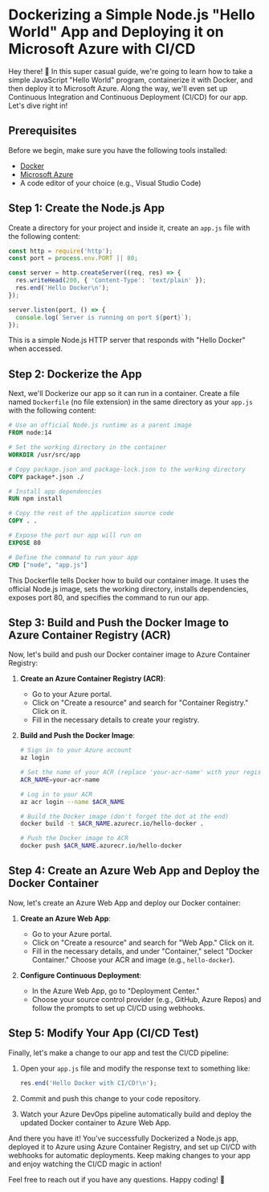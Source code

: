 # Dockerizing a Simple Node.js "Hello World" App and Deploying it on Microsoft Azure with CI/CD

Hey there! 👋 In this super casual guide, we're going to learn how to take a simple JavaScript "Hello World" program, containerize it with Docker, and then deploy it to Microsoft Azure. Along the way, we'll even set up Continuous Integration and Continuous Deployment (CI/CD) for our app. Let's dive right in!

## Prerequisites

Before we begin, make sure you have the following tools installed:

- [Docker](https://www.docker.com/)
- [Microsoft Azure](https://azure.microsoft.com/)
- A code editor of your choice (e.g., Visual Studio Code)

## Step 1: Create the Node.js App

Create a directory for your project and inside it, create an `app.js` file with the following content:

```javascript
const http = require('http');
const port = process.env.PORT || 80;

const server = http.createServer((req, res) => {
  res.writeHead(200, { 'Content-Type': 'text/plain' });
  res.end('Hello Docker\n');
});

server.listen(port, () => {
  console.log(`Server is running on port ${port}`);
});
```

This is a simple Node.js HTTP server that responds with "Hello Docker" when accessed.

## Step 2: Dockerize the App

Next, we'll Dockerize our app so it can run in a container. Create a file named `Dockerfile` (no file extension) in the same directory as your `app.js` with the following content:

```Dockerfile
# Use an official Node.js runtime as a parent image
FROM node:14

# Set the working directory in the container
WORKDIR /usr/src/app

# Copy package.json and package-lock.json to the working directory
COPY package*.json ./

# Install app dependencies
RUN npm install

# Copy the rest of the application source code
COPY . .

# Expose the port our app will run on
EXPOSE 80

# Define the command to run your app
CMD ["node", "app.js"]
```

This Dockerfile tells Docker how to build our container image. It uses the official Node.js image, sets the working directory, installs dependencies, exposes port 80, and specifies the command to run our app.

## Step 3: Build and Push the Docker Image to Azure Container Registry (ACR)

Now, let's build and push our Docker container image to Azure Container Registry:

1. **Create an Azure Container Registry (ACR)**:

   - Go to your Azure portal.
   - Click on "Create a resource" and search for "Container Registry." Click on it.
   - Fill in the necessary details to create your registry.

2. **Build and Push the Docker Image**:

   ```bash
   # Sign in to your Azure account
   az login

   # Set the name of your ACR (replace 'your-acr-name' with your registry's name)
   ACR_NAME=your-acr-name

   # Log in to your ACR
   az acr login --name $ACR_NAME

   # Build the Docker image (don't forget the dot at the end)
   docker build -t $ACR_NAME.azurecr.io/hello-docker .

   # Push the Docker image to ACR
   docker push $ACR_NAME.azurecr.io/hello-docker
   ```

## Step 4: Create an Azure Web App and Deploy the Docker Container

Now, let's create an Azure Web App and deploy our Docker container:

1. **Create an Azure Web App**:

   - Go to your Azure portal.
   - Click on "Create a resource" and search for "Web App." Click on it.
   - Fill in the necessary details, and under "Container," select "Docker Container." Choose your ACR and image (e.g., `hello-docker`).

2. **Configure Continuous Deployment**:

   - In the Azure Web App, go to "Deployment Center."
   - Choose your source control provider (e.g., GitHub, Azure Repos) and follow the prompts to set up CI/CD using webhooks.

## Step 5: Modify Your App (CI/CD Test)

Finally, let's make a change to our app and test the CI/CD pipeline:

1. Open your `app.js` file and modify the response text to something like:

   ```javascript
   res.end('Hello Docker with CI/CD!\n');
   ```

2. Commit and push this change to your code repository.

3. Watch your Azure DevOps pipeline automatically build and deploy the updated Docker container to Azure Web App.

And there you have it! You've successfully Dockerized a Node.js app, deployed it to Azure using Azure Container Registry, and set up CI/CD with webhooks for automatic deployments. Keep making changes to your app and enjoy watching the CI/CD magic in action!

Feel free to reach out if you have any questions. Happy coding! 🚀

